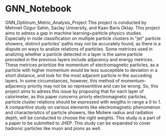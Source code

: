 # GNN_Notebook
GNN_Optimum_Metric_Analysis_Project
This project is conducted by Mehmet Ozgur Sahin, Saclay University, and Kaan Baris Oktay. This project aims to adress a gap in machine learning+particle physics studies. 
Especially in node classification on multiple particle clusters in "jet" particle showers, distinct particles' paths may not be accurately 
found, as there is a dispute on ways to analize relations of particles. Some metrices used in analizing whether a particle detected in a layer is the same particle preceded in the previous layers
include adjacency and energy metrices. These metrices prioritize the momentum of electromagnetic particles, as a particle with higher momentum would be less susceptible to deviation in a short distance, and look for the most adjacent particle in the succeding layers.
In some circumstances, however, this method of momentum-adjacency priority may not be so representitive and can be wrong. So, this project aims to adress this issue by proposing that for each layer of calorimeter, as this paper concerns priorly electromagnetic particles, particle cluster relations
should be expressed with weigths in range a 0 to 1. A comparitive study on various elements like electromagnetic phenomenon and characteristics of particle showers, like Moliere radius and radiation depth, will be conducted to choose the right weights.
This study is a part of a paper to be submitted to JHEP. This study can be expanded to cover hadronic particles like muon and pions as well.
